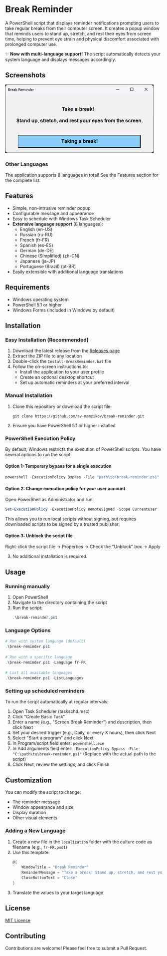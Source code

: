# Break Reminder

A PowerShell script that displays reminder notifications prompting users to take regular breaks from their computer screen. It creates a popup window that reminds users to stand up, stretch, and rest their eyes from screen time, helping to prevent eye strain and physical discomfort associated with prolonged computer use.

✨ **Now with multi-language support!** The script automatically detects your system language and displays messages accordingly.

## Screenshots

![English Break Reminder](screenshots/image.png)

### Other Languages
The application supports 8 languages in total! See the Features section for the complete list.

## Features

- Simple, non-intrusive reminder popup
- Configurable message and appearance
- Easy to schedule with Windows Task Scheduler
- **Extensive language support** (8 languages):
  - English (en-US)
  - Russian (ru-RU)
  - French (fr-FR)
  - Spanish (es-ES)
  - German (de-DE)
  - Chinese (Simplified) (zh-CN)
  - Japanese (ja-JP)
  - Portuguese (Brazil) (pt-BR)
- Easily extensible with additional language translations

## Requirements

- Windows operating system
- PowerShell 5.1 or higher
- Windows Forms (included in Windows by default)

## Installation

### Easy Installation (Recommended)

1. Download the latest release from the [Releases page](https://github.com/av-mamzikov/break-reminder/releases)
2. Extract the ZIP file to any location
3. Double-click the `Install-BreakReminder.bat` file
4. Follow the on-screen instructions to:
   - Install the application to your user profile
   - Create an optional desktop shortcut
   - Set up automatic reminders at your preferred interval

### Manual Installation

1. Clone this repository or download the script file:
   ```
   git clone https://github.com/av-mamzikov/break-reminder.git
   ```
2. Ensure you have PowerShell 5.1 or higher installed

### PowerShell Execution Policy

By default, Windows restricts the execution of PowerShell scripts. You have several options to run the script:

#### Option 1: Temporary bypass for a single execution

```powershell
powershell -ExecutionPolicy Bypass -File "path\to\break-reminder.ps1"
```

#### Option 2: Change execution policy for your user account

Open PowerShell as Administrator and run:

```powershell
Set-ExecutionPolicy -ExecutionPolicy RemoteSigned -Scope CurrentUser
```

This allows you to run local scripts without signing, but requires downloaded scripts to be signed by a trusted publisher.

#### Option 3: Unblock the script file

Right-click the script file → Properties → Check the "Unblock" box → Apply

3. No additional installation is required.

## Usage

### Running manually

1. Open PowerShell
2. Navigate to the directory containing the script
3. Run the script:
   ```powershell
   .\break-reminder.ps1
   ```

### Language Options

```powershell
# Run with system language (default)
.\break-reminder.ps1

# Run with a specific language
.\break-reminder.ps1 -Language fr-FR

# List all available languages
.\break-reminder.ps1 -ListLanguages
```

### Setting up scheduled reminders

To run the script automatically at regular intervals:

1. Open Task Scheduler (taskschd.msc)
2. Click "Create Basic Task"
3. Enter a name (e.g., "Screen Break Reminder") and description, then click Next
4. Set your desired trigger (e.g., Daily, or every X hours), then click Next
5. Select "Start a program" and click Next
6. In Program/script field enter: `powershell.exe`
7. In Add arguments field enter: `-ExecutionPolicy Bypass -File "C:\path\to\break-reminder.ps1"`
   (Replace with the actual path to the script)
8. Click Next, review the settings, and click Finish

## Customization

You can modify the script to change:
- The reminder message
- Window appearance and size
- Display duration
- Other visual elements

### Adding a New Language

1. Create a new file in the `localization` folder with the culture code as filename (e.g., `fr-FR.psd1`)
2. Use this template:
   ```powershell
   @{
       WindowTitle = "Break Reminder"
       ReminderMessage = "Take a break! Stand up, stretch, and rest your eyes from the screen."
       CloseButtonText = "Close"
   }
   ```
3. Translate the values to your target language

## License

[MIT License](LICENSE)

## Contributing

Contributions are welcome! Please feel free to submit a Pull Request.
